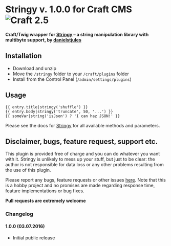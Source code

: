# Stringy v. 1.0.0 for Craft CMS ![Craft 2.5](https://img.shields.io/badge/craft-2.5-red.svg?style=flat-square)

**Craft/Twig wrapper for [Stringy](https://github.com/danielstjules/Stringy) – a string manipulation library with multibyte support, by [danielstjules](https://github.com/danielstjules)**

## Installation

* Download and unzip
* Move the `/stringy` folder to your `/craft/plugins` folder
* Install from the Control Panel (`/admin/settings/plugins`)

## Usage

```jinja
{{ entry.title|stringy('shuffle') }}
{{ entry.body|stringy('truncate', 50, '...') }}
{{ someVar|string('isJson') ? 'I can haz JSON!' }}
```

Please see the docs for [Stringy](https://github.com/danielstjules/Stringy) for all available methods and parameters.  

## Disclaimer, bugs, feature request, support etc.

This plugin is provided free of charge and you can do whatever you want with it. Stringy is unlikely to mess up your stuff, but just to be clear: the author is not responsible for data loss or any other problems resulting from the use of this plugin.  

Please report any bugs, feature requests or other issues [here](https://github.com/mmikkel/Stringy-Craft/issues). Note that this is a hobby project and no promises are made regarding response time, feature implementations or bug fixes.  

**Pull requests are extremely welcome**  

### Changelog

#### 1.0.0 (03.07.2016)

* Initial public release
